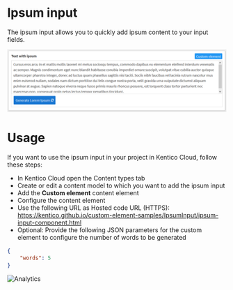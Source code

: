 # Ipsum input
The ipsum input allows you to quickly add ipsum content to your input fields.

![Ipsum Input](IpsumInput.PNG)

# Usage

If you want to use the ipsum input in your project in Kentico Cloud, follow these steps:

* In Kentico Cloud open the Content types tab
* Create or edit a content model to which you want to add the ipsum input
* Add the **Custom element** content element
* Configure the content element
* Use the following URL as Hosted code URL (HTTPS): https://kentico.github.io/custom-element-samples/IpsumInput/ipsum-input-component.html
* Optional: Provide the following JSON parameters for the custom element to configure the number of words to be generated

```json
{
    "words": 5
}
```

![Analytics](https://kentico-ga-beacon.azurewebsites.net/api/UA-69014260-4/Kentico/custom-elements-samples/IpsumInput?pixel)
